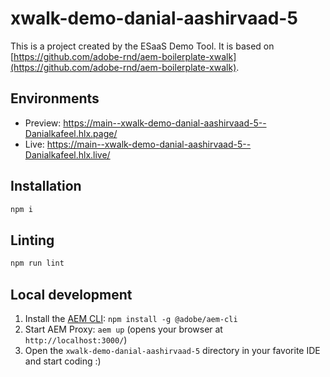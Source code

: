 # xwalk-demo-danial-aashirvaad-5
This is a project created by the ESaaS Demo Tool. It is based on [https://github.com/adobe-rnd/aem-boilerplate-xwalk](https://github.com/adobe-rnd/aem-boilerplate-xwalk).

## Environments
- Preview: https://main--xwalk-demo-danial-aashirvaad-5--Danialkafeel.hlx.page/
- Live: https://main--xwalk-demo-danial-aashirvaad-5--Danialkafeel.hlx.live/

## Installation

```sh
npm i
```

## Linting

```sh
npm run lint
```

## Local development

1. Install the [AEM CLI](https://github.com/adobe/helix-cli): `npm install -g @adobe/aem-cli`
1. Start AEM Proxy: `aem up` (opens your browser at `http://localhost:3000/`)
1. Open the `xwalk-demo-danial-aashirvaad-5` directory in your favorite IDE and start coding :)
